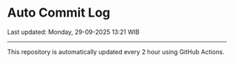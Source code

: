 # Auto Commit Log

Last updated: Monday, 29-09-2025 13:21 WIB

---

This repository is automatically updated every 2 hour using GitHub Actions.
